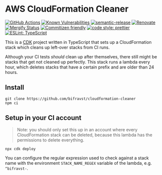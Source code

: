 # AWS CloudFormation Cleaner

[![GitHub Actions](https://github.com/bifravst/cloudformation-cleaner/workflows/Test%20and%20Release/badge.svg)](https://github.com/bifravst/cloudformation-cleaner/actions)
[![Known Vulnerabilities](https://snyk.io/test/github/bifravst/cloudformation-cleaner/badge.svg)](https://snyk.io/test/github/bifravst/cloudformation-cleaner)
[![semantic-release](https://img.shields.io/badge/%20%20%F0%9F%93%A6%F0%9F%9A%80-semantic--release-e10079.svg)](https://github.com/semantic-release/semantic-release)
[![Renovate](https://img.shields.io/badge/renovate-enabled-brightgreen.svg)](https://renovatebot.com)
[![Mergify Status](https://img.shields.io/endpoint.svg?url=https://dashboard.mergify.io/badges/bifravst/cloudformation-cleaner&style=flat)](https://mergify.io)
[![Commitizen friendly](https://img.shields.io/badge/commitizen-friendly-brightgreen.svg)](http://commitizen.github.io/cz-cli/)
[![code style: prettier](https://img.shields.io/badge/code_style-prettier-ff69b4.svg)](https://github.com/prettier/prettier/)
[![ESLint: TypeScript](https://img.shields.io/badge/ESLint-TypeScript-blue.svg)](https://github.com/typescript-eslint/typescript-eslint)

This is a [CDK](https://github.com/aws/aws-cdk) project written in TypeScript
that sets up a CloudFormation stack which cleans up left-over stacks from CI
runs.

Although your CI tests _should_ clean up after themselves, there still might be
stacks that get not cleaned up perfectly. This stack runs a lambda every hour,
which deletes stacks that have a certain prefix and are older than 24 hours.

## Install

    git clone https://github.com/bifravst/cloudformation-cleaner
    npm ci

## Setup in your CI account

> Note: you should only set this up in an account where every CloudFormation
> stack can be deleted, because this lambda has the permissions to delete
> everything.

    npx cdk deploy

You can configure the regular expression used to check against a stack name with
the environment `STACK_NAME_REGEX` variable of the lambda, e.g. `^bifravst-`.
